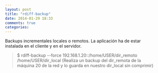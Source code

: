 ```yaml
---
layout: post
title: "rdiff-backup"
date: 2014-01-29 18:33
comments: true
categories: 
---
```

Backups incrementales locales o remotos. La aplicación ha de estar instalada en el cliente y en el servidor.

>$ rdiff-backup --force 192.168.1.20::/home/USER/dir_remoto /home/USER/dir_local (Realiza un backup del dir_remota de la máquina 20 de la red y lo guarda en nuestro dir_local sin comprimir)


